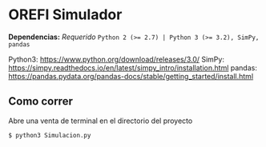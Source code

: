 OREFI Simulador
====
**Dependencias:**
*Requerido* `Python 2 (>= 2.7) | Python 3 (>= 3.2), SimPy, pandas`

Python3: https://www.python.org/download/releases/3.0/
SimPy: https://simpy.readthedocs.io/en/latest/simpy_intro/installation.html
pandas: https://pandas.pydata.org/pandas-docs/stable/getting_started/install.html
    
Como correr
----------------------------
Abre una venta de terminal en el directorio del proyecto
    
`$ python3 Simulacion.py`
